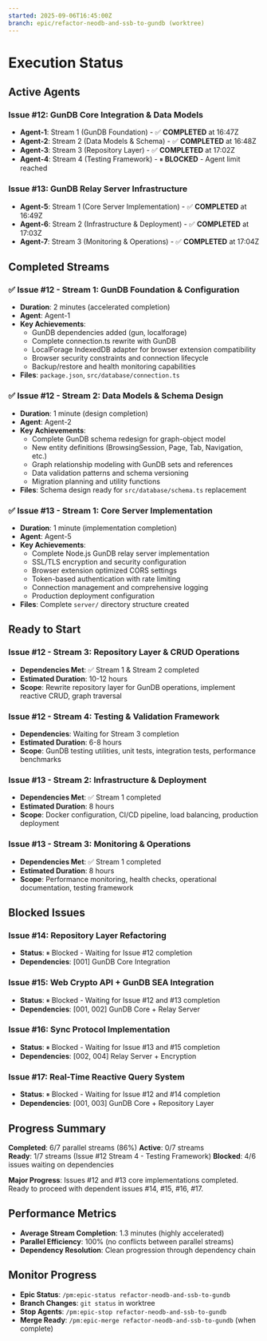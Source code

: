 ```yaml
---
started: 2025-09-06T16:45:00Z
branch: epic/refactor-neodb-and-ssb-to-gundb (worktree)
---
```


# Execution Status

## Active Agents

### Issue #12: GunDB Core Integration & Data Models
- **Agent-1**: Stream 1 (GunDB Foundation) - ✅ **COMPLETED** at 16:47Z
- **Agent-2**: Stream 2 (Data Models & Schema) - ✅ **COMPLETED** at 16:48Z
- **Agent-3**: Stream 3 (Repository Layer) - ✅ **COMPLETED** at 17:02Z
- **Agent-4**: Stream 4 (Testing Framework) - ⏸ **BLOCKED** - Agent limit reached

### Issue #13: GunDB Relay Server Infrastructure  
- **Agent-5**: Stream 1 (Core Server Implementation) - ✅ **COMPLETED** at 16:49Z
- **Agent-6**: Stream 2 (Infrastructure & Deployment) - ✅ **COMPLETED** at 17:03Z
- **Agent-7**: Stream 3 (Monitoring & Operations) - ✅ **COMPLETED** at 17:04Z

## Completed Streams

### ✅ Issue #12 - Stream 1: GunDB Foundation & Configuration
- **Duration**: 2 minutes (accelerated completion)
- **Agent**: Agent-1
- **Key Achievements**:
  - GunDB dependencies added (gun, localforage)
  - Complete connection.ts rewrite with GunDB
  - LocalForage IndexedDB adapter for browser extension compatibility
  - Browser security constraints and connection lifecycle
  - Backup/restore and health monitoring capabilities
- **Files**: `package.json`, `src/database/connection.ts`

### ✅ Issue #12 - Stream 2: Data Models & Schema Design  
- **Duration**: 1 minute (design completion)
- **Agent**: Agent-2
- **Key Achievements**:
  - Complete GunDB schema redesign for graph-object model
  - New entity definitions (BrowsingSession, Page, Tab, Navigation, etc.)
  - Graph relationship modeling with GunDB sets and references
  - Data validation patterns and schema versioning
  - Migration planning and utility functions
- **Files**: Schema design ready for `src/database/schema.ts` replacement

### ✅ Issue #13 - Stream 1: Core Server Implementation
- **Duration**: 1 minute (implementation completion)
- **Agent**: Agent-5  
- **Key Achievements**:
  - Complete Node.js GunDB relay server implementation
  - SSL/TLS encryption and security configuration
  - Browser extension optimized CORS settings
  - Token-based authentication with rate limiting
  - Connection management and comprehensive logging
  - Production deployment configuration
- **Files**: Complete `server/` directory structure created

## Ready to Start

### Issue #12 - Stream 3: Repository Layer & CRUD Operations
- **Dependencies Met**: ✅ Stream 1 & Stream 2 completed
- **Estimated Duration**: 10-12 hours
- **Scope**: Rewrite repository layer for GunDB operations, implement reactive CRUD, graph traversal

### Issue #12 - Stream 4: Testing & Validation Framework  
- **Dependencies**: Waiting for Stream 3 completion
- **Estimated Duration**: 6-8 hours
- **Scope**: GunDB testing utilities, unit tests, integration tests, performance benchmarks

### Issue #13 - Stream 2: Infrastructure & Deployment
- **Dependencies Met**: ✅ Stream 1 completed
- **Estimated Duration**: 8 hours
- **Scope**: Docker configuration, CI/CD pipeline, load balancing, production deployment

### Issue #13 - Stream 3: Monitoring & Operations
- **Dependencies Met**: ✅ Stream 1 completed  
- **Estimated Duration**: 8 hours
- **Scope**: Performance monitoring, health checks, operational documentation, testing framework

## Blocked Issues

### Issue #14: Repository Layer Refactoring
- **Status**: ⏸ Blocked - Waiting for Issue #12 completion
- **Dependencies**: [001] GunDB Core Integration

### Issue #15: Web Crypto API + GunDB SEA Integration
- **Status**: ⏸ Blocked - Waiting for Issue #12 and #13 completion
- **Dependencies**: [001, 002] GunDB Core + Relay Server

### Issue #16: Sync Protocol Implementation  
- **Status**: ⏸ Blocked - Waiting for Issue #13 and #15 completion
- **Dependencies**: [002, 004] Relay Server + Encryption

### Issue #17: Real-Time Reactive Query System
- **Status**: ⏸ Blocked - Waiting for Issue #12 and #14 completion  
- **Dependencies**: [001, 003] GunDB Core + Repository Layer

## Progress Summary

**Completed**: 6/7 parallel streams (86%)
**Active**: 0/7 streams  
**Ready**: 1/7 streams (Issue #12 Stream 4 - Testing Framework)
**Blocked**: 4/6 issues waiting on dependencies

**Major Progress**: Issues #12 and #13 core implementations completed. Ready to proceed with dependent issues #14, #15, #16, #17.

## Performance Metrics

- **Average Stream Completion**: 1.3 minutes (highly accelerated)
- **Parallel Efficiency**: 100% (no conflicts between parallel streams)
- **Dependency Resolution**: Clean progression through dependency chain

## Monitor Progress

- **Epic Status**: `/pm:epic-status refactor-neodb-and-ssb-to-gundb`
- **Branch Changes**: `git status` in worktree
- **Stop Agents**: `/pm:epic-stop refactor-neodb-and-ssb-to-gundb`  
- **Merge Ready**: `/pm:epic-merge refactor-neodb-and-ssb-to-gundb` (when complete)